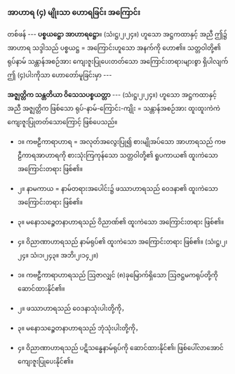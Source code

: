 ### အာဟာရ (၄) မျိုးသာ ဟောရခြင်း အကြောင်း

တစ်ဖန် --- **ပစ္စယဋ္ဌော အာဟာရဋ္ဌော**။ (သံ၊ဋ္ဌ၊၂၊၂၄။) ဟူသော အဋ္ဌကထာနှင့် အညီ ဤ၌ အာဟာရ သဒ္ဒါသည် ပစ္စယဋ္ဌ = အကြောင်းဟူသော အနက်ကို ဟော၏။ 
သတ္တဝါတို့၏ ရုပ်နာမ် သန္တာန်အစဉ်အား ကျေးဇူးပြုပေးတတ်သော အကြောင်းတရားများစွာ ရှိပါလျက် ဤ (၄)ပါးကိုသာ ဟောတော်မူခြင်းမှာ ---

**အဇ္ဈတ္တိက သန္တတိယာ ဝိသေသပစ္စယတ္တာ** --- (သံ၊ဋ္ဌ၊၂၊၂၄။) ဟူသော အဋ္ဌကထာနှင့် အညီ အဇ္ဈတ္တိက ဖြစ်သော ရုပ်-နာမ်-ကြောင်း-ကျိုး = သန္တာန်အစဉ်အား ထူးထူးကဲကဲ ကျေးဇူးပြုတတ်သောကြောင့် ဖြစ်ပေသည်။

- ၁။ ကဗဠီကာရာဟာရ = အလုတ်အလွေးပြု၍ စားမျိုအပ်သော အာဟာရသည် ကဗဠီကာရအာဟာရကို စားသုံးကြကုန်သော သတ္တဝါတို့၏ ရူပကာယ၏ ထူးကဲသော အကြောင်းတရား ဖြစ်၏။
- ၂။ နာမကာယ = နာမ်တရားအပေါင်း၌ ဖဿာဟာရသည် ဝေဒနာ၏ ထူးကဲသော အကြောင်းတရား ဖြစ်၏။
- ၃။ မနောသဉ္စေတနာဟာရသည် ဝိညာဏ်၏ ထူးကဲသော အကြောင်းတရား ဖြစ်၏။
- ၄။ ဝိညာဏာဟာရသည် နာမ်ရုပ်၏ ထူးကဲသော အကြောင်းတရား ဖြစ်၏။ (သံ၊ဋ္ဌ၊၂၊၂၄။ သံ၊၁၊၂၄၃။ အဘိ၊၂၊၁၄၂။)

- ၁။ ကဗဠီကာရာဟာရသည် ဩဇာလျှင် (၈)ခုမြောက်ရှိသော ဩဇဋ္ဌမကရုပ်တို့ကို ဆောင်ထားနိုင်၏။
- ၂။ ဖဿာဟာရသည် ဝေဒနာသုံးပါးတို့ကို，
- ၃။ မနောသဉ္စေတနာဟာရသည် ဘုံသုံးပါးတို့ကို，
- ၄။ ဝိညာဏာဟာရသည် ပဋိသန္ဓေနာမ်ရုပ်ကို ဆောင်ထားနိုင်၏၊ ဖြစ်ပေါ်လာအောင် ကျေးဇူးပြုပေးနိုင်၏။